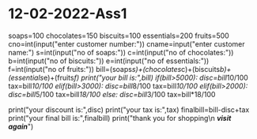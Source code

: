 # 12-02-2022-Ass1
soaps=100
chocolates=150
biscuits=100
essentials=200
fruits=500
cno=int(input("enter customer number:"))
cname=input("enter customer name:")
s=int(input("no of soaps:"))
c=int(input("no of chocolates:"))
b=int(input("no of biscuits:"))
e=int(input("no of essentials:"))
f=int(input("no of fruits:"))
bill=(soaps*s)+(chocolates*c)+(biscuits*b)+(essentials*e)+(fruits*f)
print("your bill is:",bill)
if(bill>5000):
    disc=bill*10/100
    tax=bill*10/100
elif(bill>3000):
    disc=bill*8/100
    tax=bill*10/100
elif(bill>2000):
    disc=bill*5/100
    tax=bill*18/100
else:
    disc=bill*3/100
    tax=bill*18/100

print("your discount is:",disc)
print("your tax is:",tax)
finalbill=bill-disc+tax
print("your final bill is:",finalbill)
print("thank you for shopping\n ***visit again***")
